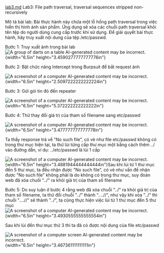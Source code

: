 [lab3.md](https://github.com/user-attachments/files/23211759/lab3.md)
Lab3: File path traversal, traversal sequences stripped non-recursively

Mô tả bài lab: Bài thực hành này chứa một lỗ hổng path traversal trong
việc hiển thị hình ảnh sản phẩm. Ứng dụng sẽ xóa các chuỗi path
traversal khỏi tên tệp do người dùng cung cấp trước khi sử dụng. Để giải
quyết bài thực hành, hãy truy xuất nội dung của tệp /etc/passwd.

Bước 1: Truy xuất ảnh trong bài lab  
![A group of darts on a table AI-generated content may be
incorrect.](image/image1.png){width="6.5in"
height="3.4590277777777776in"}

Bước 2: Bật chức năng Intercept trong Burpsuit để bắt request ảnh

![A screenshot of a computer AI-generated content may be
incorrect.](image/image2.png){width="6.5in"
height="2.5097222222222224in"}

Bước 3: Gửi gói tin đó đến repeater

![A screenshot of a computer AI-generated content may be
incorrect.](image/image3.png){width="6.5in"
height="5.372222222222222in"}

Bước 4: Thử thay đổi giá trị của tham số filename sang etc/passwd

![A screenshot of a computer AI-generated content may be
incorrect.](image/image4.png){width="6.5in"
height="3.477777777777778in"}

Ta thấy response trả về \"No such file\", có vẻ như file etc/passwd
không có trong thư mục hiện tại, ta thử lùi từng cấp thư mục một bằng
cách thêm ../ vào đường dẫn, ví dụ: ../etc/passwd là lùi 1 cấp  
  
![A screenshot of a computer AI-generated content may be
incorrect.](image/image5.png){width="6.5in"
height="3.4881944444444444in"}Sau khi lùi từ 1 thư mục đến 5 thư mục, ta
đều nhận được \"No such file\", có vẻ như vấn đề nhận được \"No such
file" không phải là do không có trong thư mục, suy đoán web đã xóa chuối
"../" ra khỏi giá trị của tham số filename  
  
Bước 5: Do suy luận ở bước 4 rằng web đã xóa chuỗi "../" ra khỏi giá trị
của tham số filename, ta thử đổi chuỗi "../" thành "....//", như vậy khi
xóa "../" thì chuỗi "....//" sẽ thành "../", ta cũng thực hiện việc lùi
từ 1 thư mục đến 5 thư mục  
![A screenshot of a computer AI-generated content may be
incorrect.](image/image6.png){width="6.5in"
height="3.4930555555555554in"}

Sau khi lùi đến thư mục thứ 3 thì ta đã có được nội dung của file
etc/passwd

![A screenshot of a computer screen AI-generated content may be
incorrect.](image/image7.png){width="6.5in"
height="3.467361111111111in"}
